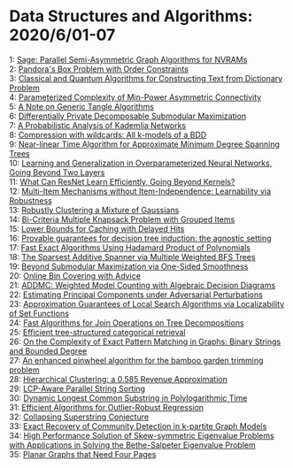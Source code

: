 # Data Structures and Algorithms: 2020/6/01-07  
1: [Sage: Parallel Semi-Asymmetric Graph Algorithms for NVRAMs](https://doi.org/10.48550/arXiv.1910.12310)  
2: [Pandora's Box Problem with Order Constraints](https://doi.org/10.48550/arXiv.2002.06968)  
3: [Classical and Quantum Algorithms for Constructing Text from Dictionary  Problem](https://doi.org/10.48550/arXiv.2005.14335)  
4: [Parameterized Complexity of Min-Power Asymmetric Connectivity](https://doi.org/10.48550/arXiv.2005.14620)  
5: [A Note on Generic Tangle Algorithms](https://doi.org/10.48550/arXiv.2005.14648)  
6: [Differentially Private Decomposable Submodular Maximization](https://doi.org/10.48550/arXiv.2005.14717)  
7: [A Probabilistic Analysis of Kademlia Networks](https://doi.org/10.48550/arXiv.1309.5866)  
8: [Compression with wildcards: All k-models of a BDD](https://doi.org/10.48550/arXiv.1703.08511)  
9: [Near-linear Time Algorithm for Approximate Minimum Degree Spanning Trees](https://doi.org/10.48550/arXiv.1712.09166)  
10: [Learning and Generalization in Overparameterized Neural Networks, Going  Beyond Two Layers](https://doi.org/10.48550/arXiv.1811.04918)  
11: [What Can ResNet Learn Efficiently, Going Beyond Kernels?](https://doi.org/10.48550/arXiv.1905.10337)  
12: [Multi-Item Mechanisms without Item-Independence: Learnability via  Robustness](https://doi.org/10.48550/arXiv.1911.02146)  
13: [Robustly Clustering a Mixture of Gaussians](https://doi.org/10.48550/arXiv.1911.11838)  
14: [Bi-Criteria Multiple Knapsack Problem with Grouped Items](https://doi.org/10.48550/arXiv.2006.00322)  
15: [Lower Bounds for Caching with Delayed Hits](https://doi.org/10.48550/arXiv.2006.00376)  
16: [Provable guarantees for decision tree induction: the agnostic setting](https://doi.org/10.48550/arXiv.2006.00743)  
17: [Fast Exact Algorithms Using Hadamard Product of Polynomials](https://doi.org/10.48550/arXiv.1807.04496)  
18: [The Sparsest Additive Spanner via Multiple Weighted BFS Trees](https://doi.org/10.48550/arXiv.1811.01997)  
19: [Beyond Submodular Maximization via One-Sided Smoothness](https://doi.org/10.48550/arXiv.1904.09216)  
20: [Online Bin Covering with Advice](https://doi.org/10.48550/arXiv.1905.00066)  
21: [ADDMC: Weighted Model Counting with Algebraic Decision Diagrams](https://doi.org/10.48550/arXiv.1907.05000)  
22: [Estimating Principal Components under Adversarial Perturbations](https://doi.org/10.48550/arXiv.2006.00602)  
23: [Approximation Guarantees of Local Search Algorithms via Localizability  of Set Functions](https://doi.org/10.48550/arXiv.2006.01400)  
24: [Fast Algorithms for Join Operations on Tree Decompositions](https://doi.org/10.48550/arXiv.2006.01588)  
25: [Efficient tree-structured categorical retrieval](https://doi.org/10.48550/arXiv.2006.01825)  
26: [On the Complexity of Exact Pattern Matching in Graphs: Binary Strings  and Bounded Degree](https://doi.org/10.48550/arXiv.1901.05264)  
27: [An enhanced pinwheel algorithm for the bamboo garden trimming problem](https://doi.org/10.48550/arXiv.2003.12460)  
28: [Hierarchical Clustering: a 0.585 Revenue Approximation](https://doi.org/10.48550/arXiv.2006.01933)  
29: [LCP-Aware Parallel String Sorting](https://doi.org/10.48550/arXiv.2006.02219)  
30: [Dynamic Longest Common Substring in Polylogarithmic Time](https://doi.org/10.48550/arXiv.2006.02408)  
31: [Efficient Algorithms for Outlier-Robust Regression](https://doi.org/10.48550/arXiv.1803.03241)  
32: [Collapsing Superstring Conjecture](https://doi.org/10.48550/arXiv.1809.08669)  
33: [Exact Recovery of Community Detection in k-partite Graph Models](https://doi.org/10.48550/arXiv.1910.04320)  
34: [High Performance Solution of Skew-symmetric Eigenvalue Problems with  Applications in Solving the Bethe-Salpeter Eigenvalue Problem](https://doi.org/10.48550/arXiv.1912.04062)  
35: [Planar Graphs that Need Four Pages](https://doi.org/10.48550/arXiv.2005.14111)  